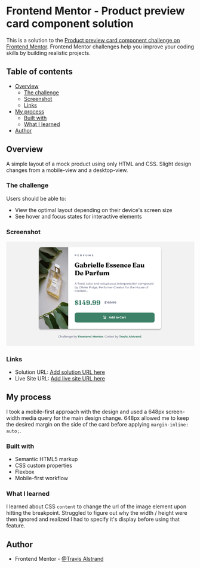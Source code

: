 # Frontend Mentor - Product preview card component solution

This is a solution to the [Product preview card component challenge on Frontend Mentor](https://www.frontendmentor.io/challenges/product-preview-card-component-GO7UmttRfa). Frontend Mentor challenges help you improve your coding skills by building realistic projects. 

## Table of contents

- [Overview](#overview)
  - [The challenge](#the-challenge)
  - [Screenshot](#screenshot)
  - [Links](#links)
- [My process](#my-process)
  - [Built with](#built-with)
  - [What I learned](#what-i-learned)
- [Author](#author)

## Overview

A simple layout of a mock product using only HTML and CSS. Slight design changes from a mobile-view and a desktop-view.

### The challenge

Users should be able to:

- View the optimal layout depending on their device's screen size
- See hover and focus states for interactive elements

### Screenshot

![](./images/project_screenshot.png)

### Links

- Solution URL: [Add solution URL here](#)
- Live Site URL: [Add live site URL here](#)

## My process

I took a mobile-first approach with the design and used a 648px screen-width media query for the main design change. 648px allowed me to keep the desired margin on the side of the card before applying `margin-inline: auto;`. 

### Built with

- Semantic HTML5 markup
- CSS custom properties
- Flexbox
- Mobile-first workflow

### What I learned

I learned about CSS `content` to change the url of the image element upon hitting the breakpoint. Struggled to figure out why the width / height were then ignored and realized I had to specify it's display before using that feature. 

## Author

- Frontend Mentor - [@Travis Alstrand](https://www.frontendmentor.io/profile/TravisAlstrand)
